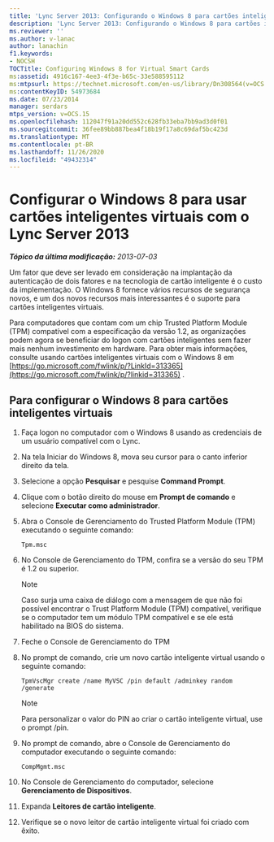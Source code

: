 ```yaml
---
title: 'Lync Server 2013: Configurando o Windows 8 para cartões inteligentes virtuais'
description: 'Lync Server 2013: Configurando o Windows 8 para cartões inteligentes virtuais.'
ms.reviewer: ''
ms.author: v-lanac
author: lanachin
f1.keywords:
- NOCSH
TOCTitle: Configuring Windows 8 for Virtual Smart Cards
ms:assetid: 4916c167-4ee3-4f3e-b65c-33e588595112
ms:mtpsurl: https://technet.microsoft.com/en-us/library/Dn308564(v=OCS.15)
ms:contentKeyID: 54973684
ms.date: 07/23/2014
manager: serdars
mtps_version: v=OCS.15
ms.openlocfilehash: 112047f91a20dd552c628fb33eba7bb9ad3d0f01
ms.sourcegitcommit: 36fee89bb887bea4f18b19f17a8c69daf5bc423d
ms.translationtype: MT
ms.contentlocale: pt-BR
ms.lasthandoff: 11/26/2020
ms.locfileid: "49432314"
---
```

# <a name="configuring-windows-8-for-using-virtual-smart-cards-with-lync-server-2013"></a>Configurar o Windows 8 para usar cartões inteligentes virtuais com o Lync Server 2013

<div data-xmlns="http://www.w3.org/1999/xhtml">

<div class="topic" data-xmlns="http://www.w3.org/1999/xhtml" data-msxsl="urn:schemas-microsoft-com:xslt" data-cs="https://msdn.microsoft.com/">

<div data-asp="https://msdn2.microsoft.com/asp">



</div>

<div id="mainSection">

<div id="mainBody">

<span> </span>

_**Tópico da última modificação:** 2013-07-03_

Um fator que deve ser levado em consideração na implantação da autenticação de dois fatores e na tecnologia de cartão inteligente é o custo da implementação. O Windows 8 fornece vários recursos de segurança novos, e um dos novos recursos mais interessantes é o suporte para cartões inteligentes virtuais.

Para computadores que contam com um chip Trusted Platform Module (TPM) compatível com a especificação da versão 1.2, as organizações podem agora se beneficiar do logon com cartões inteligentes sem fazer mais nenhum investimento em hardware. Para obter mais informações, consulte usando cartões inteligentes virtuais com o Windows 8 em [https://go.microsoft.com/fwlink/p/?LinkId=313365](https://go.microsoft.com/fwlink/p/?linkid=313365) .

<div>

## <a name="to-configure-windows-8-for-virtual-smart-cards"></a>Para configurar o Windows 8 para cartões inteligentes virtuais

1.  Faça logon no computador com o Windows 8 usando as credenciais de um usuário compatível com o Lync.

2.  Na tela Iniciar do Windows 8, mova seu cursor para o canto inferior direito da tela.

3.  Selecione a opção **Pesquisar** e pesquise **Command Prompt**.

4.  Clique com o botão direito do mouse em **Prompt de comando** e selecione **Executar como administrador**.

5.  Abra o Console de Gerenciamento do Trusted Platform Module (TPM) executando o seguinte comando:
    
        Tpm.msc

6.  No Console de Gerenciamento do TPM, confira se a versão do seu TPM é 1.2 ou superior.
    
    <div>
    

    > [!NOTE]  
    > Caso surja uma caixa de diálogo com a mensagem de que não foi possível encontrar o Trust Platform Module (TPM) compatível, verifique se o computador tem um módulo TPM compatível e se ele está habilitado na BIOS do sistema.

    
    </div>

7.  Feche o Console de Gerenciamento do TPM

8.  No prompt de comando, crie um novo cartão inteligente virtual usando o seguinte comando:
    
        TpmVscMgr create /name MyVSC /pin default /adminkey random /generate
    
    <div>
    

    > [!NOTE]  
    > Para personalizar o valor do PIN ao criar o cartão inteligente virtual, use o prompt /pin.

    
    </div>

9.  No prompt de comando, abre o Console de Gerenciamento do computador executando o seguinte comando:
    
        CompMgmt.msc

10. No Console de Gerenciamento do computador, selecione **Gerenciamento de Dispositivos**.

11. Expanda **Leitores de cartão inteligente**.

12. Verifique se o novo leitor de cartão inteligente virtual foi criado com êxito.

</div>

</div>

<span> </span>

</div>

</div>

</div>

